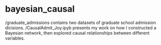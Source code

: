 # bayesian_causal
/graduate_admissions contains two datasets of graduate school admission dicisions. 
/CausalAdmit_Joy.ipyb presents my work on how I constructed a Bayesian network, then explored causal relationships between different variables.
